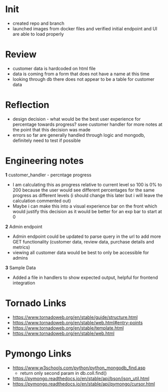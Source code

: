 # Init
- created repo and branch
- launched images from docker files and verified initial endpoint and UI are able to load properly

# Review
- customer data is hardcoded on html file
- data is coming from a form that does not have a name at this time
- looking through db there does not appear to be a table for customer data

# Reflection
- design decision - what would be the best user experience for percentage towards progress? ssee customer handler for more notes at the point that this decision was made
- errors so far are generally handled through logic and mongodb, definitely need to test if possible

# Engineering notes
**1** customer_handler - percntage progress

  - I am calculating this as progress relative to current level so 100 is 0% to 200 because the user would see different percentages for the same progress as different levels (i should change this later but i will leave the calculation commented out)
  - Maybe i can make this into a visual experience bar on the front which would justify this decision as it would be better for an exp bar to start at 0

**2** Admin endpoint

  - Admin endpoint could be updated to parse query in the url to add more GET functionality (customer data, review data, purchase details and metrics)
  - viewing all customer data would be best to only be accessible for admins

**3** Sample Data

  - Added a file in handlers to show expected output, helpful for frontend integration


# Tornado Links

- https://www.tornadoweb.org/en/stable/guide/structure.html
- https://www.tornadoweb.org/en/stable/web.html#entry-points
- https://www.tornadoweb.org/en/stable/template.html
- https://www.tornadoweb.org/en/stable/web.html

# Pymongo Links
- https://www.w3schools.com/python/python_mongodb_find.asp
  - return only second param in db.coll.find()
- https://pymongo.readthedocs.io/en/stable/api/bson/json_util.html
- https://pymongo.readthedocs.io/en/stable/api/pymongo/cursor.html

